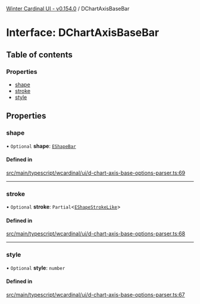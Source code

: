 [Winter Cardinal UI - v0.154.0](../index.md) / DChartAxisBaseBar

# Interface: DChartAxisBaseBar

## Table of contents

### Properties

- [shape](DChartAxisBaseBar.md#shape)
- [stroke](DChartAxisBaseBar.md#stroke)
- [style](DChartAxisBaseBar.md#style)

## Properties

### shape

• `Optional` **shape**: [`EShapeBar`](../classes/EShapeBar.md)

#### Defined in

[src/main/typescript/wcardinal/ui/d-chart-axis-base-options-parser.ts:69](https://github.com/winter-cardinal/winter-cardinal-ui/blob/v0.154.0/src/main/typescript/wcardinal/ui/d-chart-axis-base-options-parser.ts#L69)

___

### stroke

• `Optional` **stroke**: `Partial`<[`EShapeStrokeLike`](EShapeStrokeLike.md)\>

#### Defined in

[src/main/typescript/wcardinal/ui/d-chart-axis-base-options-parser.ts:68](https://github.com/winter-cardinal/winter-cardinal-ui/blob/v0.154.0/src/main/typescript/wcardinal/ui/d-chart-axis-base-options-parser.ts#L68)

___

### style

• `Optional` **style**: `number`

#### Defined in

[src/main/typescript/wcardinal/ui/d-chart-axis-base-options-parser.ts:67](https://github.com/winter-cardinal/winter-cardinal-ui/blob/v0.154.0/src/main/typescript/wcardinal/ui/d-chart-axis-base-options-parser.ts#L67)
